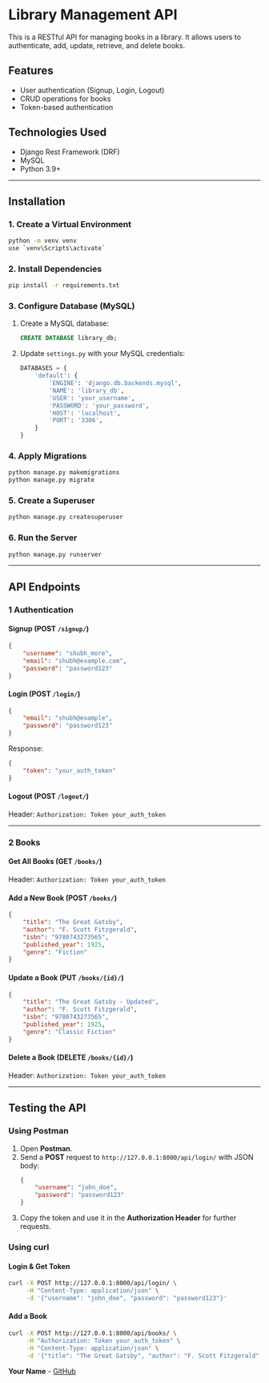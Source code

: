 # Library Management API

This is a RESTful API for managing books in a library. It allows users to authenticate, add, update, retrieve, and delete books.

## Features

- User authentication (Signup, Login, Logout)
- CRUD operations for books
- Token-based authentication

## Technologies Used

- Django Rest Framework (DRF)
- MySQL
- Python 3.9+

---

## Installation

### 1. Create a Virtual Environment

```bash
python -m venv venv
use `venv\Scripts\activate`
```

### 2. Install Dependencies

```bash
pip install -r requirements.txt
```

### 3. Configure Database (MySQL)

1. Create a MySQL database:
   ```sql
   CREATE DATABASE library_db;
   ```
2. Update `settings.py` with your MySQL credentials:
   ```python
   DATABASES = {
       'default': {
           'ENGINE': 'django.db.backends.mysql',
           'NAME': 'library_db',
           'USER': 'your_username',
           'PASSWORD': 'your_password',
           'HOST': 'localhost',
           'PORT': '3306',
       }
   }
   ```

### 4. Apply Migrations

```bash
python manage.py makemigrations
python manage.py migrate
```

### 5. Create a Superuser

```bash
python manage.py createsuperuser
```

### 6. Run the Server

```bash
python manage.py runserver
```

---

## API Endpoints

### 1️ Authentication

#### **Signup** (POST `/signup/`)

```json
{
    "username": "shubh_more",
    "email": "shubh@example.com",
    "password": "password123"
}
```

#### **Login** (POST `/login/`)

```json
{
    "email": "shubh@example",
    "password": "password123"
}
```

Response:

```json
{
    "token": "your_auth_token"
}
```

#### **Logout** (POST `/logout/`)

Header: `Authorization: Token your_auth_token`

---

### 2️ Books

#### **Get All Books** (GET `/books/`)

Header: `Authorization: Token your_auth_token`

#### **Add a New Book** (POST `/books/`)

```json
{
    "title": "The Great Gatsby",
    "author": "F. Scott Fitzgerald",
    "isbn": "9780743273565",
    "published_year": 1925,
    "genre": "Fiction"
}
```

#### **Update a Book** (PUT `/books/{id}/`)

```json
{
    "title": "The Great Gatsby - Updated",
    "author": "F. Scott Fitzgerald",
    "isbn": "9780743273565",
    "published_year": 1925,
    "genre": "Classic Fiction"
}
```

#### **Delete a Book** (DELETE `/books/{id}/`)

Header: `Authorization: Token your_auth_token`

---

## Testing the API

### Using Postman

1. Open **Postman**.
2. Send a **POST** request to `http://127.0.0.1:8000/api/login/` with JSON body:
   ```json
   {
       "username": "john_doe",
       "password": "password123"
   }
   ```
3. Copy the token and use it in the **Authorization Header** for further requests.

### Using curl

#### Login & Get Token

```bash
curl -X POST http://127.0.0.1:8000/api/login/ \
     -H "Content-Type: application/json" \
     -d '{"username": "john_doe", "password": "password123"}'
```

#### Add a Book

```bash
curl -X POST http://127.0.0.1:8000/api/books/ \
     -H "Authorization: Token your_auth_token" \
     -H "Content-Type: application/json" \
     -d '{"title": "The Great Gatsby", "author": "F. Scott Fitzgerald", "isbn": "9780743273565", "published_year": 1925, "genre": "Fiction"}'
```
**Your Name** - [GitHub](https://github.com/aloksarwade2002)
